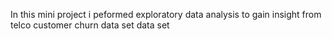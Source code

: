 In this mini project i peformed exploratory data analysis to gain insight from telco customer churn data set data set
